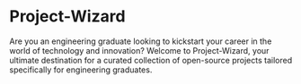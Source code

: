 # Project-Wizard
Are you an engineering graduate looking to kickstart your career in the world of technology and innovation? Welcome to Project-Wizard, your ultimate destination for a curated collection of open-source projects tailored specifically for engineering graduates.
